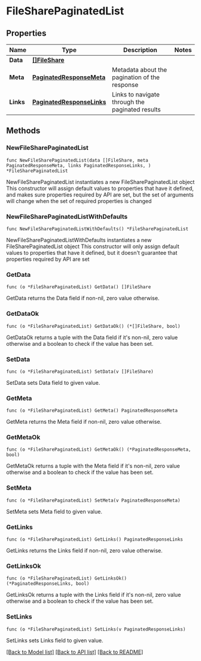 # FileSharePaginatedList

## Properties

Name | Type | Description | Notes
------------ | ------------- | ------------- | -------------
**Data** | [**[]FileShare**](FileShare.md) |  | 
**Meta** | [**PaginatedResponseMeta**](PaginatedResponseMeta.md) | Metadata about the pagination of the response | 
**Links** | [**PaginatedResponseLinks**](PaginatedResponseLinks.md) | Links to navigate through the paginated results | 

## Methods

### NewFileSharePaginatedList

`func NewFileSharePaginatedList(data []FileShare, meta PaginatedResponseMeta, links PaginatedResponseLinks, ) *FileSharePaginatedList`

NewFileSharePaginatedList instantiates a new FileSharePaginatedList object
This constructor will assign default values to properties that have it defined,
and makes sure properties required by API are set, but the set of arguments
will change when the set of required properties is changed

### NewFileSharePaginatedListWithDefaults

`func NewFileSharePaginatedListWithDefaults() *FileSharePaginatedList`

NewFileSharePaginatedListWithDefaults instantiates a new FileSharePaginatedList object
This constructor will only assign default values to properties that have it defined,
but it doesn't guarantee that properties required by API are set

### GetData

`func (o *FileSharePaginatedList) GetData() []FileShare`

GetData returns the Data field if non-nil, zero value otherwise.

### GetDataOk

`func (o *FileSharePaginatedList) GetDataOk() (*[]FileShare, bool)`

GetDataOk returns a tuple with the Data field if it's non-nil, zero value otherwise
and a boolean to check if the value has been set.

### SetData

`func (o *FileSharePaginatedList) SetData(v []FileShare)`

SetData sets Data field to given value.


### GetMeta

`func (o *FileSharePaginatedList) GetMeta() PaginatedResponseMeta`

GetMeta returns the Meta field if non-nil, zero value otherwise.

### GetMetaOk

`func (o *FileSharePaginatedList) GetMetaOk() (*PaginatedResponseMeta, bool)`

GetMetaOk returns a tuple with the Meta field if it's non-nil, zero value otherwise
and a boolean to check if the value has been set.

### SetMeta

`func (o *FileSharePaginatedList) SetMeta(v PaginatedResponseMeta)`

SetMeta sets Meta field to given value.


### GetLinks

`func (o *FileSharePaginatedList) GetLinks() PaginatedResponseLinks`

GetLinks returns the Links field if non-nil, zero value otherwise.

### GetLinksOk

`func (o *FileSharePaginatedList) GetLinksOk() (*PaginatedResponseLinks, bool)`

GetLinksOk returns a tuple with the Links field if it's non-nil, zero value otherwise
and a boolean to check if the value has been set.

### SetLinks

`func (o *FileSharePaginatedList) SetLinks(v PaginatedResponseLinks)`

SetLinks sets Links field to given value.



[[Back to Model list]](../README.md#documentation-for-models) [[Back to API list]](../README.md#documentation-for-api-endpoints) [[Back to README]](../README.md)


